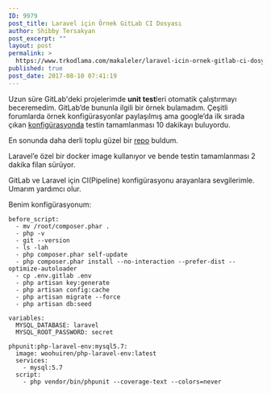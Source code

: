 ```yaml
---
ID: 9979
post_title: Laravel için Örnek GitLab CI Dosyası
author: Shibby Tersakyan
post_excerpt: ""
layout: post
permalink: >
  https://www.trkodlama.com/makaleler/laravel-icin-ornek-gitlab-ci-dosyasi-9979.html
published: true
post_date: 2017-08-10 07:41:19
---
```

Uzun süre GitLab'deki projelerimde <strong>unit test</strong>leri otomatik çalıştırmayı beceremedim. GitLab’de bununla ilgili bir örnek bulamadım. Çeşitli forumlarda örnek konfigürasyonlar paylaşılmış ama google’da ilk sırada çıkan <a href="https://laracasts.com/discuss/channels/testing/laravel-ci-testing-with-gitlab">konfigürasyonda</a> testin tamamlanması 10 dakikayı buluyordu.

En sonunda daha derli toplu güzel bir <a href="https://laracasts.com/discuss/channels/testing/laravel-ci-testing-with-gitlab/replies/307623">repo</a> buldum.

Laravel’e özel bir docker image kullanıyor ve bende testin tamamlanması 2 dakika filan sürüyor.

GitLab ve Laravel için CI(Pipeline) konfigürasyonu arayanlara sevgilerimle. Umarım yardımcı olur.

Benim konfigürasyonum:
<pre class="line-numbers"><code class="language-yaml">before_script:
  - mv /root/composer.phar .
  - php -v
  - git --version
  - ls -lah
  - php composer.phar self-update
  - php composer.phar install --no-interaction --prefer-dist --optimize-autoloader
  - cp .env.gitlab .env
  - php artisan key:generate
  - php artisan config:cache
  - php artisan migrate --force
  - php artisan db:seed

variables:
  MYSQL_DATABASE: laravel
  MYSQL_ROOT_PASSWORD: secret

phpunit:php-laravel-env:mysql5.7:
  image: woohuiren/php-laravel-env:latest
  services:
    - mysql:5.7
  script:
    - php vendor/bin/phpunit --coverage-text --colors=never</code></pre>